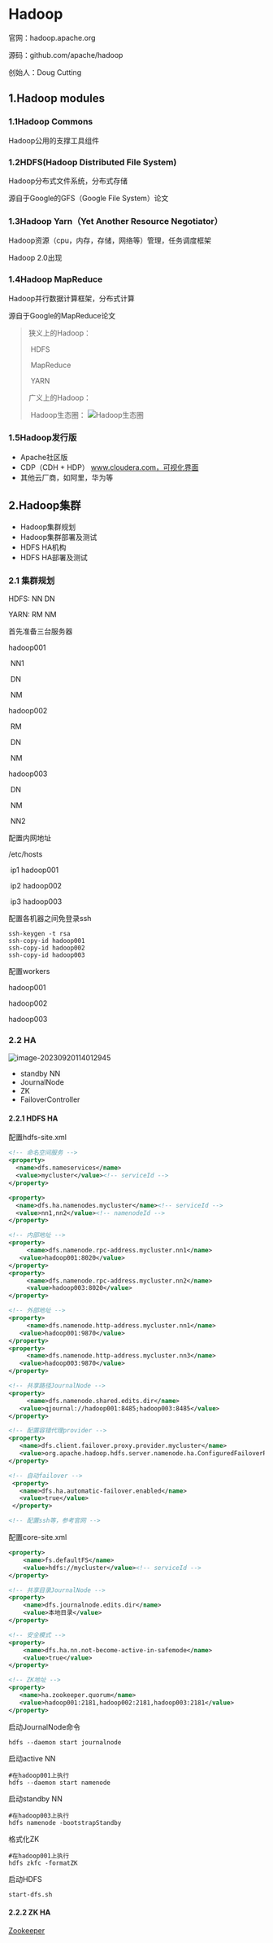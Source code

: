 # Hadoop

官网：hadoop.apache.org

源码：github.com/apache/hadoop

创始人：Doug Cutting

## 1.Hadoop modules

### 1.1Hadoop Commons

Hadoop公用的支撑工具组件

### 1.2HDFS(Hadoop Distributed File System)

Hadoop分布式文件系统，分布式存储

源自于Google的GFS（Google File System）论文

### 1.3Hadoop Yarn（Yet Another Resource Negotiator）

Hadoop资源（cpu，内存，存储，网络等）管理，任务调度框架

Hadoop 2.0出现

### 1.4Hadoop MapReduce

Hadoop并行数据计算框架，分布式计算

源自于Google的MapReduce论文



> 狭义上的Hadoop：
>
> ​	HDFS
>
> ​	MapReduce
>
> ​	YARN
>
> 广义上的Hadoop：
>
> ​	Hadoop生态圈：	![Hadoop生态圈](imgs/Hadoop生态圈.png)













### 1.5Hadoop发行版

- Apache社区版
- CDP（CDH + HDP） www.cloudera.com，可视化界面
- 其他云厂商，如阿里，华为等



## 2.Hadoop集群

- Hadoop集群规划
- Hadoop集群部署及测试
- HDFS HA机构
- HDFS HA部署及测试



### 2.1 集群规划

HDFS: NN DN

YARN: RM NM

首先准备三台服务器

hadoop001

​       NN1

​       DN

​       NM

hadoop002

​       RM

​       DN

​       NM

hadoop003

​       DN

​       NM

​       NN2

配置内网地址

/etc/hosts

​     ip1   hadoop001

​     ip2   hadoop002

​     ip3   hadoop003



配置各机器之间免登录ssh

```shell
ssh-keygen -t rsa
ssh-copy-id hadoop001
ssh-copy-id hadoop002
ssh-copy-id hadoop003
```



配置workers

hadoop001

hadoop002

hadoop003

### 2.2 HA

![image-20230920114012945](./imgs/hadoop1.png)

- standby NN
- JournalNode
- ZK
- FailoverController

#### 2.2.1 HDFS HA

配置hdfs-site.xml

```xml
<!-- 命名空间服务 -->
<property>
  <name>dfs.nameservices</name>
  <value>mycluster</value><!-- serviceId -->
</property>

<property>
  <name>dfs.ha.namenodes.mycluster</name><!-- serviceId -->
  <value>nn1,nn2</value><!-- namenodeId -->
</property>

<!-- 内部地址 -->
<property>
	 <name>dfs.namenode.rpc-address.mycluster.nn1</name>
   <value>hadoop001:8020</value>
</property>
<property>
	 <name>dfs.namenode.rpc-address.mycluster.nn2</name>
	 <value>hadoop003:8020</value>
</property>

<!-- 外部地址 -->
<property>
	 <name>dfs.namenode.http-address.mycluster.nn1</name>
   <value>hadoop001:9870</value>
</property>
<property>
	 <name>dfs.namenode.http-address.mycluster.nn3</name>
   <value>hadoop003:9870</value>
</property>

<!-- 共享路径JournalNode -->
<property>
	 <name>dfs.namenode.shared.edits.dir</name>
   <value>qjournal://hadoop001:8485;hadoop003:8485</value>
</property>

<!-- 配置容错代理provider -->
<property>
   <name>dfs.client.failover.proxy.provider.mycluster</name>
   <value>org.apache.hadoop.hdfs.server.namenode.ha.ConfiguredFailoverProxyProvider</value>
</property>

<!-- 自动failover -->
 <property>
   <name>dfs.ha.automatic-failover.enabled</name>
   <value>true</value>
 </property>

<!-- 配置ssh等，参考官网 -->
```

配置core-site.xml

```xml
<property>
    <name>fs.defaultFS</name>
    <value>hdfs://mycluster</value><!-- serviceId -->
</property>

<!-- 共享目录JournalNode -->
<property>
    <name>dfs.journalnode.edits.dir</name>
    <value>本地目录</value>
</property>

<!-- 安全模式 -->
<property>
    <name>dfs.ha.nn.not-become-active-in-safemode</name>
    <value>true</value>
</property>

<!-- ZK地址 -->
<property>
   <name>ha.zookeeper.quorum</name>
   <value>hadoop001:2181,hadoop002:2181,hadoop003:2181</value>
</property>
```



启动JournalNode命令

```shell
hdfs --daemon start journalnode
```

启动active NN

```shell
#在hadoop001上执行
hdfs --daemon start namenode
```

启动standby NN

```shell
#在hadoop003上执行
hdfs namenode -bootstrapStandby
```

格式化ZK

```shell
#在hadoop001上执行
hdfs zkfc -formatZK
```

启动HDFS

```shell
start-dfs.sh
```



#### 2.2.2 ZK HA

[Zookeeper](./5-Zookeeper.md)
